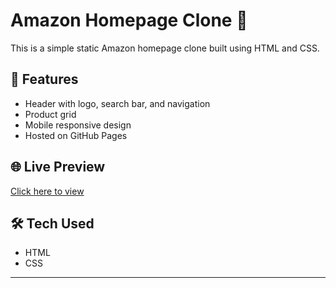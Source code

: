# Amazon Homepage Clone 🛒

This is a simple static Amazon homepage clone built using HTML and CSS.

## 📱 Features

- Header with logo, search bar, and navigation
- Product grid
- Mobile responsive design
- Hosted on GitHub Pages

## 🌐 Live Preview

[Click here to view](https://janamssgk.github.io/amazon-clone)

## 🛠️ Tech Used

- HTML
- CSS

---
